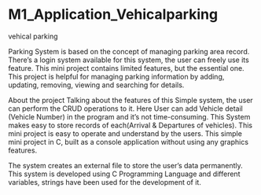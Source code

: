 # M1_Application_Vehicalparking
vehical parking

Parking System is based on the concept of managing parking area record. There’s a login system available for this system, the user can freely use its feature. This mini project contains limited features, but the essential one. This project is helpful for managing parking information by adding, updating, removing, viewing and searching for details.

About the project
Talking about the features of this Simple system, the user can perform the CRUD operations to it. Here User can add Vehicle detail (Vehicle Number) in the program and it’s not time-consuming. This System makes easy to store records of each(Arrival & Departures of vehicles). This mini project is easy to operate and understand by the users. This simple mini project in C, built as a console application without using any graphics features.

The system creates an external file to store the user’s data permanently. This system is developed using C Programming Language and different variables, strings have been used for the development of it.
